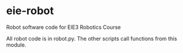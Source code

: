 eie-robot
=========

Robot software code for EIE3 Robotics Course

All robot code is in robot.py. The other scripts call functions from this module.
